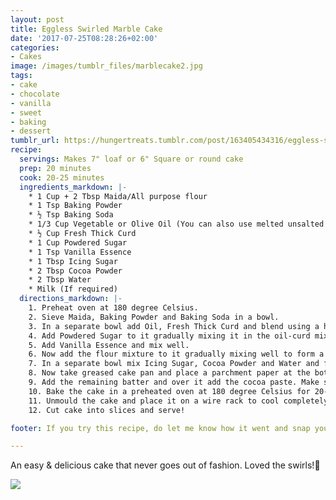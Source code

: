 ```yaml
---
layout: post
title: Eggless Swirled Marble Cake
date: '2017-07-25T08:28:26+02:00'
categories:
- Cakes
image: /images/tumblr_files/marblecake2.jpg
tags:
- cake
- chocolate
- vanilla
- sweet
- baking
- dessert
tumblr_url: https://hungertreats.tumblr.com/post/163405434316/eggless-swirled-marble-cake
recipe:
  servings: Makes 7" loaf or 6" Square or round cake
  prep: 20 minutes
  cook: 20-25 minutes
  ingredients_markdown: |-
    * 1 Cup + 2 Tbsp Maida/All purpose flour
    * 1 Tsp Baking Powder
    * ½ Tsp Baking Soda
    * 1/3 Cup Vegetable or Olive Oil (You can also use melted unsalted butter.  I used a mixture of both)
    * ½ Cup Fresh Thick Curd
    * 1 Cup Powdered Sugar
    * 1 Tsp Vanilla Essence
    * 1 Tbsp Icing Sugar
    * 2 Tbsp Cocoa Powder
    * 2 Tbsp Water
    * Milk (If required)
  directions_markdown: |-
    1. Preheat oven at 180 degree Celsius.
    2. Sieve Maida, Baking Powder and Baking Soda in a bowl.
    3. In a separate bowl add Oil, Fresh Thick Curd and blend using a hand whisker till it becomes light.
    4. Add Powdered Sugar to it gradually mixing it in the oil-curd mixture.
    5. Add Vanilla Essence and mix well.
    6. Now add the flour mixture to it gradually mixing well to form a smooth batter. If the batter feels tight, add a little milk as required. Your batter should be of pouring consistency.
    7. In a separate bowl mix Icing Sugar, Cocoa Powder and Water and form a smooth paste.
    8. Now take greased cake pan and place a parchment paper at the bottom. Add half of the batter mixture and over it, add half of the cocoa paste. Make swirls into the batter using a knife or any other utensil. Ensure to dig deep in the batter so that swirls gets created deep inside the batter. Do not over do it - you just have to swirl once or twice.
    9. Add the remaining batter and over it add the cocoa paste. Make swirls again as per step 8 above.
    10. Bake the cake in a preheated oven at 180 degree Celsius for 20-25 min or till a toothpick comes clean.
    11. Unmould the cake and place it on a wire rack to cool completely.
    12. Cut cake into slices and serve!  

footer: If you try this recipe, do let me know how it went and snap your picture, post it on Instagram and tag me @deepika2808. Happy Baking :)

---
```

An easy & delicious cake that never goes out of fashion. Loved the swirls!🍰

![]({{site.url}}/images/tumblr_files/marblecake1.jpg)
